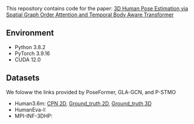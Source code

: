 This repository contains code for the paper:  [3D Human Pose Estimation via Spatial Graph Order
Attention and Temporal Body Aware Transformer
](https://) 

## Environment

* Python 3.8.2
* PyTorch 3.9.16
* CUDA 12.0

## Datasets
We foloww the links provided by PoseFormer, GLA-GCN, and P-STMO
- Human3.6m: [CPN 2D](https://drive.google.com/file/d/1ayw5DI-CwD4XGtAu69bmbKVOteDFJhH5/view), [Ground_truth 2D](https://drive.google.com/file/d/1ayw5DI-CwD4XGtAu69bmbKVOteDFJhH5/view), [Ground_truth 3D](https://drive.google.com/file/d/1ayw5DI-CwD4XGtAu69bmbKVOteDFJhH5/view)
- HumanEva-I:
- MPI-INF-3DHP:

